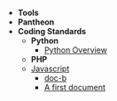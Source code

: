 * **Tools**
* **Pantheon**
* **Coding Standards**
  * **Python**
    * [Python Overview](Coding_Standards-Python-Overview)
  * **PHP**
  * [Javascript](Coding_Standards-Javascript-index)
    * [doc-b](Coding_Standards-Javascript-doc-b)
    * [A first document](Coding_Standards-Javascript-doc-a)
